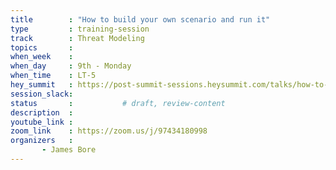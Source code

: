 ```yaml
---
title        : "How to build your own scenario and run it"
type         : training-session
track        : Threat Modeling
topics       : 
when_week    : 
when_day     : 9th - Monday
when_time    : LT-5
hey_summit   : https://post-summit-sessions.heysummit.com/talks/how-to-build-your-own-scenario-and-run-it/
session_slack:
status       :           # draft, review-content
description  : 
youtube_link : 
zoom_link    : https://zoom.us/j/97434180998
organizers   : 
       - James Bore
---
```


